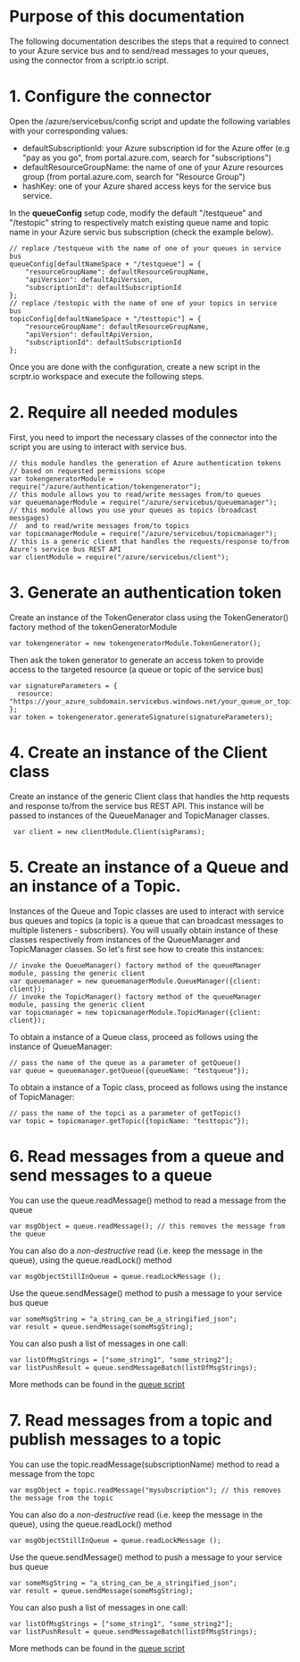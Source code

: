 # Purpose of this documentation

The following documentation describes the steps that a required to connect to your Azure service bus and to send/read messages to your queues, using the connector from a scriptr.io script.

# 1. Configure the connector

Open the /azure/servicebus/config script and update the following variables with your corresponding values:

- defaultSubscriptionId: your Azure subscription id for the Azure offer (e.g "pay as you go", from portal.azure.com, search for "subscriptions") 
- defaultResourceGroupName: the name of one of your Azure resources group (from portal.azure.com, search for "Resource Group")
- hashKey: one of your Azure shared access keys for the service bus service.

In the **queueConfig** setup code, modify the default "/testqueue" and "/testopic" string to respectively match existing queue name and topic name in your Azure servic bus subscription (check the example below).

```
// replace /testqueue with the name of one of your queues in service bus
queueConfig[defaultNameSpace + "/testqueue"] = { 
    "resourceGroupName": defaultResourceGroupName,
    "apiVersion": defaultApiVersion,
    "subscriptionId": defaultSubscriptionId
};
// replace /testopic with the name of one of your topics in service bus
topicConfig[defaultNameSpace + "/testtopic"] = {
    "resourceGroupName": defaultResourceGroupName,
    "apiVersion": defaultApiVersion,
    "subscriptionId": defaultSubscriptionId
};
```

Once you are done with the configuration, create a new script in the scrptr.io workspace and execute the following steps.

# 2. Require all needed modules

First, you need to import the necessary classes of the connector into the script you are using to interact with service bus.

```
// this module handles the generation of Azure authentication tokens
// based on requested permissions scope
var tokengeneratorModule = require("/azure/authentication/tokengenerator");
// this module allows you to read/write messages from/to queues 
var queuemanagerModule = require("/azure/servicebus/queuemanager");
// this module allows you use your queues as topics (broadcast messgages)
//  and to read/write messages from/to topics 
var topicmanagerModule = require("/azure/servicebus/topicmanager");
// this is a generic client that handles the requests/response to/from Azure's service bus REST API
var clientModule = require("/azure/servicebus/client");
```

# 3. Generate an authentication token

Create an instance of the TokenGenerator class using the TokenGenerator() factory method of the tokenGeneratorModule
```
var tokengenerator = new tokengeneratorModule.TokenGenerator();
```
Then ask the token generator to generate an access token to provide access to the targeted resource (a queue or topic of the service bus)
```
var signatureParameters = {       
  resource: "https://your_azure_subdomain.servicebus.windows.net/your_queue_or_topic_name" 
};
var token = tokengenerator.generateSignature(signatureParameters);
```
# 4. Create an instance of the Client class

Create an instance of the generic Client class that handles the http requests and response to/from the service bus REST API. This instance will be passed to instances of the QueueManager and TopicManager classes.
```
 var client = new clientModule.Client(sigParams);
 ```
 
 # 5. Create an instance of a Queue and an instance of a Topic.
 
Instances of the Queue and Topic classes are used to interact with service bus queues and topics (a topic is a queue that can broadcast messages to multiple listeners - subscribers). You will usually obtain instance of these classes respectively from instances of the QueueManager and TopicManager classes. So let's first see how to create this instances:
 
```
// invoke the QueueManager() factory method of the queueManager module, passing the generic client
var queuemanager = new queuemanagerModule.QueueManager({client: client});
// invoke the TopicManager() factory method of the queueManager module, passing the generic client
var topicmanager = new topicmanagerModule.TopicManager({client: client});
```
To obtain a instance of a Queue class, proceed as follows using the instance of QueueManager:
```
// pass the name of the queue as a parameter of getQueue()
var queue = queuemanager.getQueue({queueName: "testqueue"});
```
To obtain a instance of a Topic class, proceed as follows using the instance of TopicManager:
```
// pass the name of the topci as a parameter of getTopic()
var topic = topicmanager.getTopic({topicName: "testtopic"});
```

# 6. Read messages from a queue and send messages to a queue

You can use the queue.readMessage() method to read a message from the queue
```
var msgObject = queue.readMessage(); // this removes the message from the queue
```
You can also do a *non-destructive* read (i.e. keep the message in the queue), using the queue.readLock() method
```
var msgObjectStillInQueue = queue.readLockMessage ();
```
Use the queue.sendMessage() method to push a message to your service bus queue
```
var someMsgString = "a_string_can_be_a_stringified_json";
var result = queue.sendMessage(someMsgString);
```
You can also push a list of messages in one call:
```
var listOfMsgStrings = ["some_string1", "some_string2"];
var listPushResult = queue.sendMessageBatch(listOfMsgStrings);
```
More methods can be found in the [queue script](./azure/servicebus/queue)

# 7. Read messages from a topic and publish messages to a topic

You can use the topic.readMessage(subscriptionName) method to read a message from the topc
```
var msgObject = topic.readMessage("mysubscription"); // this removes the message from the topic
```
You can also do a *non-destructive* read (i.e. keep the message in the queue), using the queue.readLock() method
```
var msgObjectStillInQueue = queue.readLockMessage ();
```
Use the queue.sendMessage() method to push a message to your service bus queue
```
var someMsgString = "a_string_can_be_a_stringified_json";
var result = queue.sendMessage(someMsgString);
```
You can also push a list of messages in one call:
```
var listOfMsgStrings = ["some_string1", "some_string2"];
var listPushResult = queue.sendMessageBatch(listOfMsgStrings);
```
More methods can be found in the [queue script](./azure/servicebus/queue)
